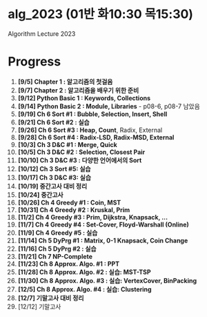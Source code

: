 # alg_2023 (01반 화10:30 목15:30)
Algorithm Lecture 2023

# Progress
1. **[9/5] Chapter 1 : 알고리즘의 첫걸음**
2. **[9/7] Chapter 2 : 알고리즘을 배우기 위한 준비**
3. **[9/12] Python Basic 1 : Keywords, Collections**
4. **[9/14] Python Basic 2 : Module, Libraries** - p08-6, p08-7 남았음
5. **[9/19] Ch 6 Sort #1 : Bubble, Selection, Insert, Shell**
6. **[9/21] Ch 6 Sort #2 : 실습**
7. **[9/26] Ch 6 Sort #3 : Heap, Count**, Radix, External
8. **[9/28] Ch 6 Sort #4 : Radix-LSD, Radix-MSD, External**
9. **[10/3] Ch 3 D&C #1 : Merge, Quick**
10. **[10/5] Ch 3 D&C #2 : Selection, Closest Pair**
11. **[10/10] Ch 3 D&C #3 : 다양한 언어에서의 Sort**
12. **[10/12] Ch 3 Sort #5: 실습**
13. **[10/17] Ch 3 D&C #3: 실습**
14. **[10/19] 중간고사 대비 정리**
15. **[10/24] 중간고사**
16. **[10/26] Ch 4 Greedy #1 : Coin, MST**
17. **[10/31] Ch 4 Greedy #2 : Kruskal, Prim**
18. **[11/2] Ch 4 Greedy #3 : Prim, Dijkstra, Knapsack, ...**
19. **[11/7] Ch 4 Greedy #4 : Set-Cover, Floyd-Warshall (Online)**
20. **[11/9] Ch 4 Greedy #5 : 실습**
21. **[11/14] Ch 5 DyPrg #1 : Matrix, 0-1 Knapsack, Coin Change**
22. **[11/16] Ch 5 DyPrg #2 : 실습**
23. **[11/21] Ch 7 NP-Complete**
24. **[11/23] Ch 8 Approx. Algo. #1 : PPT**
25. **[11/28] Ch 8 Approx. Algo. #2 : 실습: MST-TSP**
26. **[11/30] Ch 8 Approx. Algo. #3 : 실습: VertexCover, BinPacking**
27. **[12/5] Ch 8 Approx. Algo. #4 : 실습: Clustering**
28. **[12/7] 기말고사 대비 정리**
29. [12/12] 기말고사
